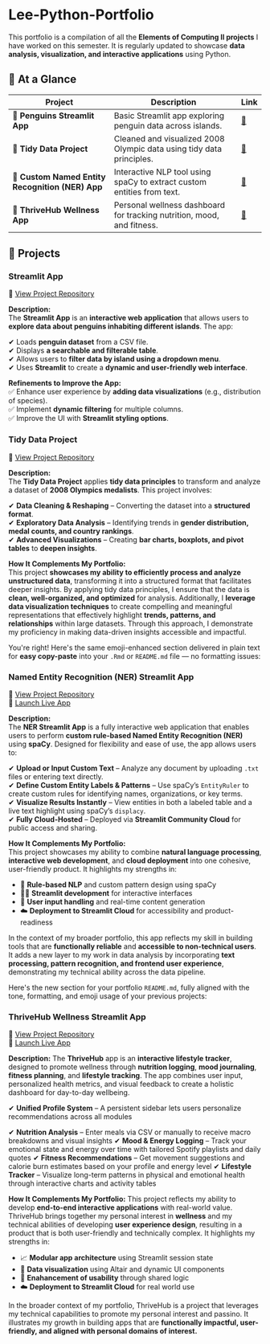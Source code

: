 # Lee-Python-Portfolio

This portfolio is a compilation of all the **Elements of Computing II projects** I have worked on this semester. It is regularly updated to showcase **data analysis, visualization, and interactive applications** using Python.

## 👀 At a Glance

| Project                                          | Description                                                            | Link                                                                                      |
| ------------------------------------------------ | ---------------------------------------------------------------------- | ----------------------------------------------------------------------------------------- |
| 🐧 **Penguins Streamlit App**                    | Basic Streamlit app exploring penguin data across islands.             | [🔗](https://github.com/NDylee34/Lee-Python-Portfolio/tree/main/basic-streamlit-app) |
| 🥇 **Tidy Data Project**                         | Cleaned and visualized 2008 Olympic data using tidy data principles.   | [🔗](https://github.com/NDylee34/Lee-Python-Portfolio/tree/main/TidyData-Project)    |
| 🧠 **Custom Named Entity Recognition (NER) App** | Interactive NLP tool using spaCy to extract custom entities from text. | [🔗](https://github.com/NDylee34/Lee-Python-Portfolio/tree/main/NERStreamlitApp)     |
| 🌿 **ThriveHub Wellness App**                    | Personal wellness dashboard for tracking nutrition, mood, and fitness. | [🔗](https://github.com/NDylee34/Lee-Python-Portfolio/tree/main/StreamlitAppFinal)   |


## 📌 Projects

### **Streamlit App**
🔗 [View Project Repository](https://github.com/NDylee34/Lee-Python-Portfolio/tree/main/basic-streamlit-app)

**Description:**  
The **Streamlit App** is an **interactive web application** that allows users to **explore data about penguins inhabiting different islands**. The app:

✔ Loads **penguin dataset** from a CSV file.  
✔ Displays **a searchable and filterable table**.  
✔ Allows users to **filter data by island using a dropdown menu**.  
✔ Uses **Streamlit** to create a **dynamic and user-friendly web interface**.

**Refinements to Improve the App:**  
✅ Enhance user experience by **adding data visualizations** (e.g., distribution of species).  
✅ Implement **dynamic filtering** for multiple columns.  
✅ Improve the UI with **Streamlit styling options**.


### **Tidy Data Project**
🔗 [View Project Repository](https://github.com/NDylee34/Lee-Python-Portfolio/tree/main/TidyData-Project)

**Description:**  
The **Tidy Data Project** applies **tidy data principles** to transform and analyze a dataset of **2008 Olympics medalists**. This project involves:

✔ **Data Cleaning & Reshaping** – Converting the dataset into a **structured format**.  
✔ **Exploratory Data Analysis** – Identifying trends in **gender distribution, medal counts, and country rankings**.  
✔ **Advanced Visualizations** – Creating **bar charts, boxplots, and pivot tables** to **deepen insights**.  

**How It Complements My Portfolio:**  
This project **showcases my ability to efficiently process and analyze unstructured data**, transforming it into a structured format that facilitates deeper insights. By applying tidy data principles, I ensure that the data is **clean, well-organized, and optimized** for analysis. Additionally, I **leverage data visualization techniques** to create compelling and meaningful representations that effectively highlight **trends, patterns, and relationships** within large datasets. Through this approach, I demonstrate my proficiency in making data-driven insights accessible and impactful.

You're right! Here's the same emoji-enhanced section delivered in plain text for **easy copy-paste** into your `.Rmd` or `README.md` file — no formatting issues:


### **Named Entity Recognition (NER) Streamlit App**  
🔗 [View Project Repository](https://github.com/NDylee34/Lee-Python-Portfolio/tree/main/NERStreamlitApp)  
🚀 [Launch Live App](https://lee-ner.streamlit.app/)

**Description:**  
The **NER Streamlit App** is a fully interactive web application that enables users to perform **custom rule-based Named Entity Recognition (NER)** using **spaCy**. Designed for flexibility and ease of use, the app allows users to:

✔ **Upload or Input Custom Text** – Analyze any document by uploading `.txt` files or entering text directly.  
✔ **Define Custom Entity Labels & Patterns** – Use spaCy’s `EntityRuler` to create custom rules for identifying names, organizations, or key terms.  
✔ **Visualize Results Instantly** – View entities in both a labeled table and a live text highlight using spaCy’s `displacy`.  
✔ **Fully Cloud-Hosted** – Deployed via **Streamlit Community Cloud** for public access and sharing.

**How It Complements My Portfolio:**  
This project showcases my ability to combine **natural language processing**, **interactive web development**, and **cloud deployment** into one cohesive, user-friendly product. It highlights my strengths in:

- 🧩 **Rule-based NLP** and custom pattern design using spaCy  
- 🧑‍💻 **Streamlit development** for interactive interfaces  
- 📨 **User input handling** and real-time content generation  
- ☁️ **Deployment to Streamlit Cloud** for accessibility and product-readiness

In the context of my broader portfolio, this app reflects my skill in building tools that are **functionally reliable** and **accessible to non-technical users**. It adds a new layer to my work in data analysis by incorporating **text processing, pattern recognition, and frontend user experience**, demonstrating my technical ability across the data pipeline.

Here's the new section for your portfolio `README.md`, fully aligned with the tone, formatting, and emoji usage of your previous projects:


### **ThriveHub Wellness Streamlit App**
🔗 [View Project Repository](https://github.com/NDylee34/Lee-Python-Portfolio/tree/main/StreamlitAppFinal)  
🚀 [Launch Live App](https://lee-nutritionist.streamlit.app/)

**Description:**
The **ThriveHub** app is an **interactive lifestyle tracker**, designed to promote wellness through **nutrition logging**, **mood journaling**, **fitness planning**, and **lifestyle tracking**. The app combines user input, personalized health metrics, and visual feedback to create a holistic dashboard for day-to-day wellbeing.

✔ **Unified Profile System** – A persistent sidebar lets users personalize recommendations across all modules

✔ **Nutrition Analysis** – Enter meals via CSV or manually to receive macro breakdowns and visual insights
✔ **Mood & Energy Logging** – Track your emotional state and energy over time with tailored Spotify playlists and daily quotes
✔ **Fitness Recommendations** – Get movement suggestions and calorie burn estimates based on your profile and energy level
✔ **Lifestyle Tracker** – Visualize long-term patterns in physical and emotional health through interactive charts and activity tables

**How It Complements My Portfolio:**
This project reflects my ability to develop **end-to-end interactive applications** with real-world value. ThriveHub brings together my personal interest in **wellness** and my technical abilities of developing **user experience design**, resulting in a product that is both user-friendly and technically complex. It highlights my strengths in:

- 📈 **Modular app architecture** using Streamlit session state
- 🧠 **Data visualization** using Altair and dynamic UI components
- 🔗 **Enahancement of usability** through shared logic
- ☁️ **Deployment to Streamlit Cloud** for real world use 

In the broader context of my portfolio, ThriveHub is a project that leverages my technical capabilities to promote my personal interest and passino. It illustrates my growth in building apps that are **functionally impactful, user-friendly, and aligned with personal domains of interest.**
